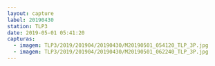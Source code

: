 ```yaml
---
layout: capture
label: 20190430
station: TLP3
date: 2019-05-01 05:41:20
capturas:
  - imagem: TLP3/2019/201904/20190430/M20190501_054120_TLP_3P.jpg
  - imagem: TLP3/2019/201904/20190430/M20190501_062240_TLP_3P.jpg
---
```

